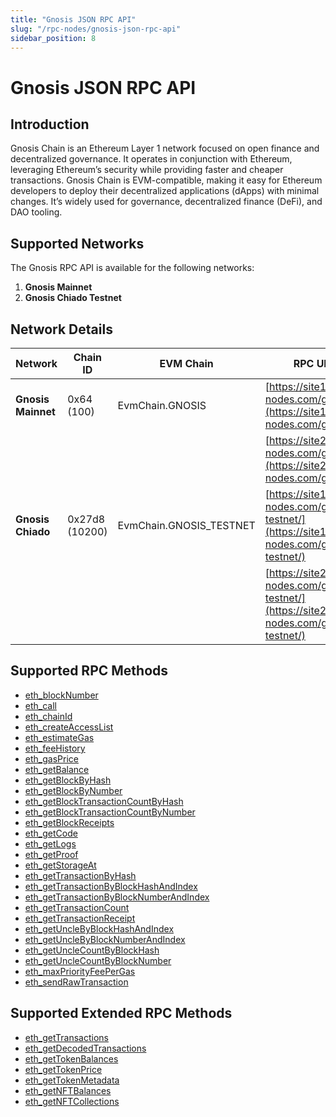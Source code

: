 ```yaml
---
title: "Gnosis JSON RPC API"
slug: "/rpc-nodes/gnosis-json-rpc-api"
sidebar_position: 8
---
```


# Gnosis JSON RPC API

## Introduction

Gnosis Chain is an Ethereum Layer 1 network focused on open finance and decentralized governance. It operates in conjunction with Ethereum, leveraging Ethereum’s security while providing faster and cheaper transactions. Gnosis Chain is EVM-compatible, making it easy for Ethereum developers to deploy their decentralized applications (dApps) with minimal changes. It’s widely used for governance, decentralized finance (DeFi), and DAO tooling.

## Supported Networks

The Gnosis RPC API is available for the following networks:

1. **Gnosis Mainnet**
2. **Gnosis Chiado Testnet**

## Network Details

| Network            | Chain ID       | EVM Chain               | RPC URLs                                                                                           |
| ------------------ | -------------- | ----------------------- | -------------------------------------------------------------------------------------------------- |
| **Gnosis Mainnet** | 0x64 (100)     | EvmChain.GNOSIS         | [https://site1.moralis-nodes.com/gnosis/](https://site1.moralis-nodes.com/gnosis/)                 |
|                    |                |                         | [https://site2.moralis-nodes.com/gnosis/](https://site2.moralis-nodes.com/gnosis/)                 |
| **Gnosis Chiado**  | 0x27d8 (10200) | EvmChain.GNOSIS_TESTNET | [https://site1.moralis-nodes.com/gnosis-testnet/](https://site1.moralis-nodes.com/gnosis-testnet/) |
|                    |                |                         | [https://site2.moralis-nodes.com/gnosis-testnet/](https://site2.moralis-nodes.com/gnosis-testnet/) |

## Supported RPC Methods

<ul>
<li><a href="/rpc-nodes/reference/eth_blockNumber">eth_blockNumber</a></li>
<li><a href="/rpc-nodes/reference/eth_call">eth_call</a></li>
<li><a href="/rpc-nodes/reference/eth_chainId">eth_chainId</a></li>
<li><a href="/rpc-nodes/reference/eth_createAccessList">eth_createAccessList</a></li>
<li><a href="/rpc-nodes/reference/eth_estimateGas">eth_estimateGas</a></li>
<li><a href="/rpc-nodes/reference/eth_feeHistory">eth_feeHistory</a></li>
<li><a href="/rpc-nodes/reference/eth_gasPrice">eth_gasPrice</a></li>
<li><a href="/rpc-nodes/reference/eth_getBalance">eth_getBalance</a></li>
<li><a href="/rpc-nodes/reference/eth_getBlockByHash">eth_getBlockByHash</a></li>
<li><a href="/rpc-nodes/reference/eth_getBlockByNumber">eth_getBlockByNumber</a></li>
<li><a href="/rpc-nodes/reference/eth_getBlockTransactionCountByHash">eth_getBlockTransactionCountByHash</a></li>
<li><a href="/rpc-nodes/reference/eth_getBlockTransactionCountByNumber">eth_getBlockTransactionCountByNumber</a></li>
<li><a href="/rpc-nodes/reference/eth_getBlockReceipts">eth_getBlockReceipts</a></li>
<li><a href="/rpc-nodes/reference/eth_getCode">eth_getCode</a></li>
<li><a href="/rpc-nodes/reference/eth_getLogs">eth_getLogs</a></li>
<li><a href="/rpc-nodes/reference/eth_getProof">eth_getProof</a></li>
<li><a href="/rpc-nodes/reference/eth_getStorageAt">eth_getStorageAt</a></li>
<li><a href="/rpc-nodes/reference/eth_getTransactionByHash">eth_getTransactionByHash</a></li>
<li><a href="/rpc-nodes/reference/eth_getTransactionByBlockHashAndIndex">eth_getTransactionByBlockHashAndIndex</a></li>
<li><a href="/rpc-nodes/reference/eth_getTransactionByBlockNumberAndIndex">eth_getTransactionByBlockNumberAndIndex</a></li>
<li><a href="/rpc-nodes/reference/eth_getTransactionCount">eth_getTransactionCount</a></li>
<li><a href="/rpc-nodes/reference/eth_getTransactionReceipt">eth_getTransactionReceipt</a></li>
<li><a href="/rpc-nodes/reference/eth_getUncleByBlockHashAndIndex">eth_getUncleByBlockHashAndIndex</a></li>
<li><a href="/rpc-nodes/reference/eth_getUncleByBlockNumberAndIndex">eth_getUncleByBlockNumberAndIndex</a></li>
<li><a href="/rpc-nodes/reference/eth_getUncleCountByBlockHash">eth_getUncleCountByBlockHash</a></li>
<li><a href="/rpc-nodes/reference/eth_getUncleCountByBlockNumber">eth_getUncleCountByBlockNumber</a></li>
<li><a href="/rpc-nodes/reference/eth_maxPriorityFeePerGas">eth_maxPriorityFeePerGas</a></li>
<li><a href="/rpc-nodes/reference/eth_sendRawTransaction">eth_sendRawTransaction</a></li>
</ul>

## Supported Extended RPC Methods

<ul>
<li><a href="/rpc-nodes/reference/extended-rpc/eth_getTransactions">eth_getTransactions</a></li>
<li><a href="/rpc-nodes/reference/extended-rpc/eth_getDecodedTransactions">eth_getDecodedTransactions</a></li>
<li><a href="/rpc-nodes/reference/extended-rpc/eth_getTokenBalances">eth_getTokenBalances</a></li>
<li><a href="/rpc-nodes/reference/extended-rpc/eth_getTokenPrice">eth_getTokenPrice</a></li>
<li><a href="/rpc-nodes/reference/extended-rpc/eth_getTokenMetadata">eth_getTokenMetadata</a></li>
<li><a href="/rpc-nodes/reference/extended-rpc/eth_getNFTBalances">eth_getNFTBalances</a></li>
<li><a href="/rpc-nodes/reference/extended-rpc/eth_getNFTCollections">eth_getNFTCollections</a></li>
</ul>
